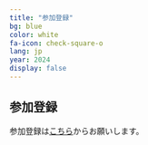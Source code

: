 ```yaml
---
title: "参加登録"
bg: blue
color: white
fa-icon: check-square-o
lang: jp
year: 2024
display: false
---
```


## 参加登録 

参加登録は[こちら](https://example.com)からお願いします。
